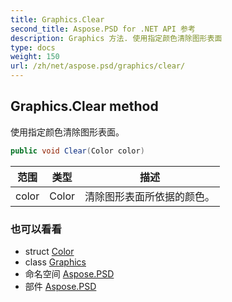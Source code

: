 ```yaml
---
title: Graphics.Clear
second_title: Aspose.PSD for .NET API 参考
description: Graphics 方法. 使用指定颜色清除图形表面
type: docs
weight: 150
url: /zh/net/aspose.psd/graphics/clear/
---
```

## Graphics.Clear method

使用指定颜色清除图形表面。

```csharp
public void Clear(Color color)
```

| 范围 | 类型 | 描述 |
| --- | --- | --- |
| color | Color | 清除图形表面所依据的颜色。 |

### 也可以看看

* struct [Color](../../color/)
* class [Graphics](../)
* 命名空间 [Aspose.PSD](../../graphics/)
* 部件 [Aspose.PSD](../../../)


